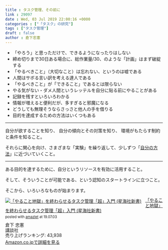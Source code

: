 ```yaml
---
title : タスク管理、その前に
link : 29097
date : Wed, 03 Jul 2019 22:00:16 +0000
categories : ["「タスク」の研究"]
tags : ["タスク管理"]
draft : false
author : 倉下忠憲
---
```



<ul>
<li>「やろう」と思っただけで、できるようになったりはしない</li>
<li>締め切りまで30日ある場合に、総作業量/30、のような「計画」はまず破綻する</li>
<li>「やるべきこと」（大切なこと）は忘れない、というのは嘘である</li>
<li>人間はサボる言い訳を考える達人である</li>
<li>「やるべきこと」が「できること」であるとは限らない</li>
<li>やる気がない・ダメ人間というレッテルを自分に貼る前にやることがある</li>
<li>記録を残すといろいろわかる</li>
<li>情報が増えると便利だが、多すぎると邪魔になる</li>
<li>どうしても無理そうならさっさと他人の手を借りる</li>
<li>目的を達成するための方法はいくつもある</li>
</ul>

<hr />

自分が欲することを知り、
自分の傾向とその対策を知り、
環境がもたらす制約と条件を知ること。

それらに関心を向け、さまざまな「実験」を繰り返して、少しずつ「<a href="https://rashita.net/blog/?p=27215">自分の方法</a>」に近づいていくこと。

<hr />

ある目的を達するために、自分というリソースを有効に活用すること。

そして、そういうことが可能である、という認知のスタートラインに立つこと。

そこから、いろいろなものが始まります。

<div class="amazlet-box" style="margin-bottom:0px;"><div class="amazlet-image" style="float:left;margin:0px 12px 1px 0px;"><a href="http://www.amazon.co.jp/exec/obidos/ASIN/4065151562/rashita1000-22/ref=nosim/" name="amazletlink" target="_blank" rel="noopener noreferrer"><img src="https://images-fe.ssl-images-amazon.com/images/I/31yz41bTULL._SL160_.jpg" alt="「やること地獄」を終わらせるタスク管理「超」入門 (星海社新書)" style="border: none;" /></a></div><div class="amazlet-info" style="line-height:120%; margin-bottom: 10px"><div class="amazlet-name" style="margin-bottom:10px;line-height:120%"><a href="http://www.amazon.co.jp/exec/obidos/ASIN/4065151562/rashita1000-22/ref=nosim/" name="amazletlink" target="_blank" rel="noopener noreferrer">「やること地獄」を終わらせるタスク管理「超」入門 (星海社新書)</a><div class="amazlet-powered-date" style="font-size:80%;margin-top:5px;line-height:120%">posted with <a href="http://www.amazlet.com/" title="amazlet" target="_blank" rel="noopener noreferrer">amazlet</a> at 19.07.03</div></div><div class="amazlet-detail">倉下 忠憲 <br />講談社 <br />売り上げランキング: 43,938<br /></div><div class="amazlet-sub-info" style="float: left;"><div class="amazlet-link" style="margin-top: 5px"><a href="http://www.amazon.co.jp/exec/obidos/ASIN/4065151562/rashita1000-22/ref=nosim/" name="amazletlink" target="_blank" rel="noopener noreferrer">Amazon.co.jpで詳細を見る</a></div></div></div><div class="amazlet-footer" style="clear: left"></div></div>




